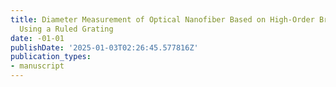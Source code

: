 ```yaml
---
title: Diameter Measurement of Optical Nanofiber Based on High-Order Bragg Reflections
  Using a Ruled Grating
date: -01-01
publishDate: '2025-01-03T02:26:45.577816Z'
publication_types:
- manuscript
---
```

